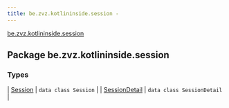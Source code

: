 ```yaml
---
title: be.zvz.kotlininside.session - 
---
```


[be.zvz.kotlininside.session](./index.html)

## Package be.zvz.kotlininside.session

### Types

| [Session](-session/index.html) | `data class Session` |
| [SessionDetail](-session-detail/index.html) | `data class SessionDetail` |

